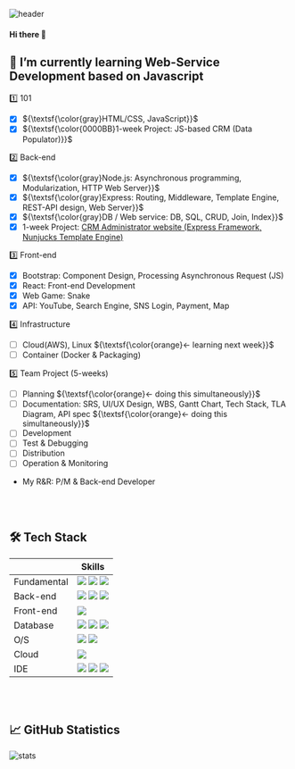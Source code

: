 ![header](https://capsule-render.vercel.app/api?type=waving&color=auto&height=150&section=header&text=JS%20%20Arena&fontSize=48&animation=fadeIn)
#### Hi there 👋

## 🌱 I’m currently learning Web-Service Development based on Javascript  
  
1️⃣ 101  
- [x] ${\textsf{\color{gray}HTML/CSS, JavaScript}}$  
- [x] ${\textsf{\color{0000BB}1-week Project: JS-based CRM (Data Populator)}}$  
  
2️⃣ Back-end  
- [x] ${\textsf{\color{gray}Node.js: Asynchronous programming, Modularization, HTTP Web Server}}$  
- [x] ${\textsf{\color{gray}Express: Routing, Middleware, Template Engine, REST-API design, Web Server}}$  
- [x] ${\textsf{\color{gray}DB / Web service: DB, SQL, CRUD, Join, Index}}$  
- [x] 1-week Project: [CRM Administrator website (Express Framework, Nunjucks Template Engine)](https://github.com/Better2day/sesac_js2/tree/main/6.crm/8.project#crm-project)
  
3️⃣ Front-end  
- [x] Bootstrap: Component Design, Processing Asynchronous Request (JS)  
- [x] React: Front-end Development
- [x] Web Game: Snake  
- [x] API: YouTube, Search Engine, SNS Login, Payment, Map  
  
4️⃣ Infrastructure
- [ ] Cloud(AWS), Linux ${\textsf{\color{orange}← learning next week}}$  
- [ ] Container (Docker & Packaging)
  
5️⃣ Team Project (5-weeks)  
- [ ] Planning  ${\textsf{\color{orange}← doing this simultaneously}}$
- [ ] Documentation: SRS, UI/UX Design, WBS, Gantt Chart, Tech Stack, TLA Diagram, API spec  ${\textsf{\color{orange}← doing this simultaneously}}$
- [ ] Development
- [ ] Test & Debugging
- [ ] Distribution
- [ ] Operation & Monitoring  
- My R&R: P/M & Back-end Developer


<br/><br/>
## 🛠️ Tech Stack  

| | Skills |
| -- | -- |
| Fundamental | ![](https://img.shields.io/badge/HTML5-E34F26?style=for-the-badge&logo=html5&logoColor=white) ![](https://img.shields.io/badge/CSS3-1572B6?style=for-the-badge&logo=css3&logoColor=white) ![](https://img.shields.io/badge/JavaScript-F7DF1E?style=for-the-badge&logo=JavaScript&logoColor=white) |
| Back-end | ![](https://img.shields.io/badge/Node.js-43853D?style=for-the-badge&logo=node.js&logoColor=white) ![](https://img.shields.io/badge/Java-ED8B00?style=for-the-badge&logo=openjdk&logoColor=white) ![](https://img.shields.io/badge/C-00599C?style=for-the-badge&logo=c&logoColor=white) |
| Front-end | ![](https://img.shields.io/badge/Bootstrap-563D7C?style=for-the-badge&logo=bootstrap&logoColor=white) |
| Database | ![](https://img.shields.io/badge/Oracle-F80000?style=for-the-badge&logo=Oracle&logoColor=white) ![](https://img.shields.io/badge/MySQL-005C84?style=for-the-badge&logo=mysql&logoColor=white) ![](https://img.shields.io/badge/SQLite-07405E?style=for-the-badge&logo=sqlite&logoColor=white) |
| O/S | ![](https://img.shields.io/badge/Linux-FCC624?style=for-the-badge&logo=linux&logoColor=black) ![](https://img.shields.io/badge/Ubuntu-E95420?style=for-the-badge&logo=ubuntu&logoColor=white) |
| Cloud | ![](https://img.shields.io/badge/Oracle-F80000?style=for-the-badge&logo=oracle&logoColor=black) |
| IDE | ![](https://img.shields.io/badge/Visual_Studio_Code-0078D4?style=for-the-badge&logo=visual%20studio%20code&logoColor=white) ![](https://img.shields.io/badge/Visual_Studio-5C2D91?style=for-the-badge&logo=visual%20studio&logoColor=white) ![](https://img.shields.io/badge/Eclipse-2C2255?style=for-the-badge&logo=eclipse&logoColor=white) |
  
<br/><br/>
## 📈 GitHub Statistics
  
![stats](https://github-readme-stats.vercel.app/api?username=Better2day&hide=contribs,prs&show_icons=true&theme=tokyonight)  

<!--
**Better2day/Better2day** is a ✨ _special_ ✨ repository because its `README.md` (this file) appears on your GitHub profile.

Here are some ideas to get you started:

- 🔭 I’m currently working on ...

- 👯 I’m looking to collaborate on ...
- 🤔 I’m looking for help with ...
- 💬 Ask me about ...
- 📫 How to reach me: ...
- 😄 Pronouns: ...
- ⚡ Fun fact: ...
-->

